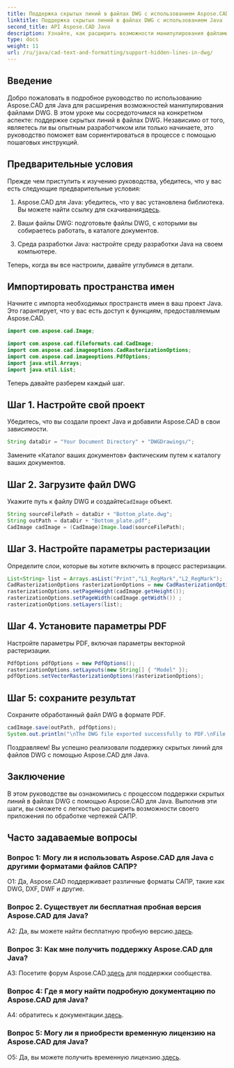 ```yaml
---
title: Поддержка скрытых линий в файлах DWG с использованием Aspose.CAD для Java
linktitle: Поддержка скрытых линий в файлах DWG с использованием Java
second_title: API Aspose.CAD Java
description: Узнайте, как расширить возможности манипулирования файлами DWG вашего Java-приложения с помощью Aspose.CAD. Следуйте нашему пошаговому руководству по поддержке скрытых линий. Упростите обработку чертежей САПР.
type: docs
weight: 11
url: /ru/java/cad-text-and-formatting/support-hidden-lines-in-dwg/
---
```

## Введение

Добро пожаловать в подробное руководство по использованию Aspose.CAD для Java для расширения возможностей манипулирования файлами DWG. В этом уроке мы сосредоточимся на конкретном аспекте: поддержке скрытых линий в файлах DWG. Независимо от того, являетесь ли вы опытным разработчиком или только начинаете, это руководство поможет вам сориентироваться в процессе с помощью пошаговых инструкций.

## Предварительные условия

Прежде чем приступить к изучению руководства, убедитесь, что у вас есть следующие предварительные условия:

1.  Aspose.CAD для Java: убедитесь, что у вас установлена библиотека. Вы можете найти ссылку для скачивания[здесь](https://releases.aspose.com/cad/java/).

2. Ваши файлы DWG: подготовьте файлы DWG, с которыми вы собираетесь работать, в каталоге документов.

3. Среда разработки Java: настройте среду разработки Java на своем компьютере.

Теперь, когда вы все настроили, давайте углубимся в детали.

## Импортировать пространства имен

Начните с импорта необходимых пространств имен в ваш проект Java. Это гарантирует, что у вас есть доступ к функциям, предоставляемым Aspose.CAD.

```java
import com.aspose.cad.Image;

import com.aspose.cad.fileformats.cad.CadImage;
import com.aspose.cad.imageoptions.CadRasterizationOptions;
import com.aspose.cad.imageoptions.PdfOptions;
import java.util.Arrays;
import java.util.List;
```

Теперь давайте разберем каждый шаг.

## Шаг 1. Настройте свой проект

Убедитесь, что вы создали проект Java и добавили Aspose.CAD в свои зависимости.

```java
String dataDir = "Your Document Directory" + "DWGDrawings/";
```

Замените «Каталог ваших документов» фактическим путем к каталогу ваших документов.

## Шаг 2. Загрузите файл DWG

 Укажите путь к файлу DWG и создайте`CadImage` объект.

```java
String sourceFilePath = dataDir + "Bottom_plate.dwg";
String outPath = dataDir + "Bottom_plate.pdf";
CadImage cadImage = (CadImage)Image.load(sourceFilePath);
```

## Шаг 3. Настройте параметры растеризации

Определите слои, которые вы хотите включить в процесс растеризации.

```java
List<String> list = Arrays.asList("Print","L1_RegMark","L2_RegMark");
CadRasterizationOptions rasterizationOptions = new CadRasterizationOptions();
rasterizationOptions.setPageHeight(cadImage.getHeight());
rasterizationOptions.setPageWidth(cadImage.getWidth()) ;
rasterizationOptions.setLayers(list);
```

## Шаг 4. Установите параметры PDF

Настройте параметры PDF, включая параметры векторной растеризации.

```java
PdfOptions pdfOptions = new PdfOptions();
rasterizationOptions.setLayouts(new String[] { "Model" });
pdfOptions.setVectorRasterizationOptions(rasterizationOptions);
```

## Шаг 5: сохраните результат

Сохраните обработанный файл DWG в формате PDF.

```java
cadImage.save(outPath, pdfOptions);
System.out.println("\nThe DWG file exported successfully to PDF.\nFile saved at " + dataDir);
```

Поздравляем! Вы успешно реализовали поддержку скрытых линий для файлов DWG с помощью Aspose.CAD для Java.

## Заключение

В этом руководстве вы ознакомились с процессом поддержки скрытых линий в файлах DWG с помощью Aspose.CAD для Java. Выполнив эти шаги, вы сможете с легкостью расширить возможности своего приложения по обработке чертежей САПР.

## Часто задаваемые вопросы

### Вопрос 1: Могу ли я использовать Aspose.CAD для Java с другими форматами файлов САПР?

О1: Да, Aspose.CAD поддерживает различные форматы САПР, такие как DWG, DXF, DWF и другие.

### Вопрос 2. Существует ли бесплатная пробная версия Aspose.CAD для Java?

 A2: Да, вы можете найти бесплатную пробную версию.[здесь](https://releases.aspose.com/).

### Вопрос 3: Как мне получить поддержку Aspose.CAD для Java?

 A3: Посетите форум Aspose.CAD.[здесь](https://forum.aspose.com/c/cad/19) для поддержки сообщества.

### Вопрос 4: Где я могу найти подробную документацию по Aspose.CAD для Java?

 A4: обратитесь к документации.[здесь](https://reference.aspose.com/cad/java/).

### Вопрос 5: Могу ли я приобрести временную лицензию на Aspose.CAD для Java?

 О5: Да, вы можете получить временную лицензию.[здесь](https://purchase.aspose.com/temporary-license/).
